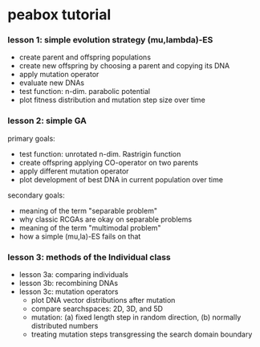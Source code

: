 peabox tutorial
===============


### lesson 1: simple evolution strategy (mu,lambda)-ES
- create parent and offspring populations
- create new offspring by choosing a parent and copying its DNA
- apply mutation operator
- evaluate new DNAs
- test function: n-dim. parabolic potential
- plot fitness distribution and mutation step size over time

### lesson 2: simple GA
primary goals:
- test function: unrotated n-dim. Rastrigin function
- create offspring applying CO-operator on two parents
- apply different mutation operator
- plot development of best DNA in current population over time

secondary goals:
- meaning of the term "separable problem"
- why classic RCGAs are okay on separable problems
- meaning of the term "multimodal problem"
- how a simple (mu,la)-ES fails on that

### lesson 3: methods of the Individual class
- lesson 3a: comparing individuals
- lesson 3b: recombining DNAs
- lesson 3c: mutation operators
   * plot DNA vector distributions after mutation
   * compare searchspaces: 2D, 3D, and 5D
   * mutation: (a) fixed length step in random direction, (b) normally distributed numbers
   * treating mutation steps transgressing the search domain boundary





